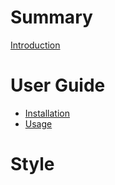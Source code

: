 # Summary

[Introduction](./intro.md)

# User Guide

- [Installation](./install.md)
- [Usage](./usage.md)

# Style
